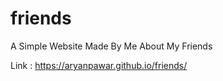 # friends
A Simple Website Made By Me About My Friends

Link : https://aryanpawar.github.io/friends/

